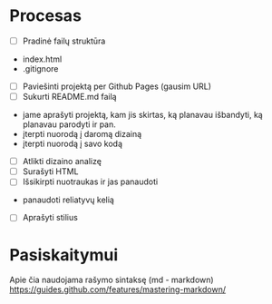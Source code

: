 # Procesas

 - [ ] Pradinė failų struktūra
  - index.html
  - .gitignore
 - [ ] Paviešinti projektą per Github Pages (gausim URL)
 - [ ] Sukurti README.md failą
  - jame aprašyti projektą, kam jis skirtas, ką planavau išbandyti, ką planavau parodyti ir pan.
  - įterpti nuorodą į daromą dizainą
  - įterpti nuorodą į savo kodą
 - [ ] Atlikti dizaino analizę
 - [ ] Surašyti HTML
 - [ ] Išsikirpti nuotraukas ir jas panaudoti
  - panaudoti reliatyvų kelią
 - [ ] Aprašyti stilius

# Pasiskaitymui

Apie čia naudojama rašymo sintaksę (md - markdown)
https://guides.github.com/features/mastering-markdown/